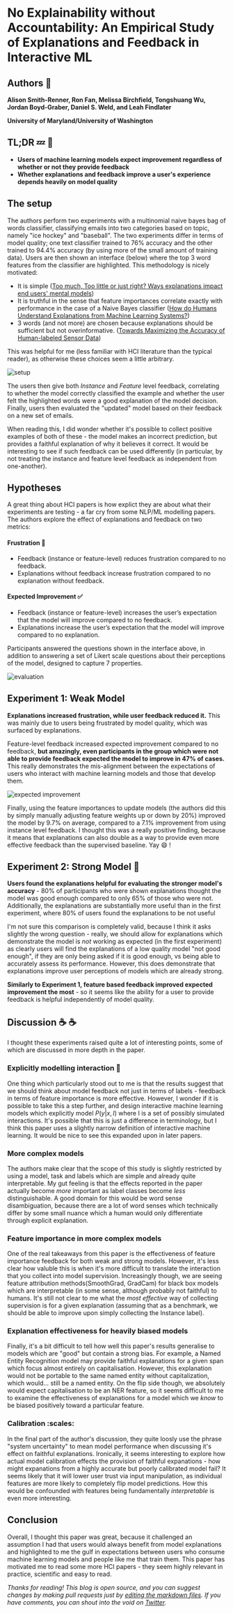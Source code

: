 

# No Explainability without Accountability: An Empirical Study of Explanations and Feedback in Interactive ML

## Authors :pencil:
**Alison Smith-Renner, Ron Fan, Melissa Birchfield, Tongshuang Wu,
Jordan Boyd-Graber, Daniel S. Weld, and Leah Findlater**

**University of Maryland/University of Washington**

## TL;DR :zzz: :book:
- **Users of machine learning models expect improvement regardless of whether or not they provide feedback**
- **Whether explanations and feedback improve a user's experience depends heavily on model quality**

## The setup

The authors perform two experiments with a multinomial naive bayes bag of words classifier, classifying emails into two categories based on topic, namely "ice hockey" and "baseball". The two experiments differ in terms of model quality; one text classifier trained to 76% accuracy and the other trained to 94.4% accuracy (by using more of the small amount of training data). Users are then shown an interface (below) where the top 3 word features from the classifier are highlighted. This methodology is nicely motivated:

- It is simple ([Too much, Too little or just right? Ways explanations impact end users' mental models](https://ieeexplore.ieee.org/document/6645235))
- It is truthful in the sense that feature importances correlate exactly with performance in the case of a Naive Bayes classifier ([How do Humans Understand Explanations from Machine Learning Systems?](http://arxiv.org/abs/1802.00682))
- 3 words (and not more) are chosen because explanations should be sufficient but not overinformative. ([Towards Maximizing the Accuracy of Human-labeled Sensor Data](https://dl.acm.org/doi/10.1145/1719970.1720006))

This was helpful for me (less familiar with HCI literature than the typical reader), as otherwise these choices seem a little arbitrary.

![setup](../img/paper_reviews/interpret/setup.png)

The users then give both *Instance* and *Feature* level feedback, correlating to whether the model correctly classified the example and whether the user felt the highlighted words were a good explanation of the model decision. Finally, users then evaluated the "updated" model based on their feedback on a new set of emails.

When reading this, I did wonder whether it's possible to collect positive examples of both of these - the model makes an incorrect prediction, but provides a faithful explanation of why it believes it correct. It would be interesting to see if such feedback can be used differently (in particular, by not treating the instance and feature level feedback as independent from one-another).


## Hypotheses

A great thing about HCI papers is how explict they are about what their experiments are testing - a far cry from some NLP/ML modelling papers. The authors explore the effect of explanations and feedback on two metrics:

#### Frustration :imp:

- Feedback (instance or feature-level) reduces frustration compared to no feedback.
- Explanations without feedback increase frustration compared to no explanation without feedback.

#### Expected Improvement :white_check_mark:

- Feedback (instance or feature-level) increases the user’s expectation that the model will improve compared to no feedback.
- Explanations increase the user’s expectation that the model will improve compared to no explanation.

Participants answered the questions shown in the interface above, in addition to answering a set of Likert scale questions about their perceptions of the model, designed to capture 7 properties.

![evaluation](../img/paper_reviews/interpret/measure.png)

## Experiment 1: Weak Model

**Explanations increased frustration, while user feedback reduced it.** This was mainly due to users being frustrated by model quality, which was surfaced by explanations.

Feature-level feedback increased expected improvement compared to no feedback, **but amazingly, even participants in the group which were not able to provide feedback expected the model to improve in 47% of cases.** This really demonstrates the mis-alignment between the expectations of users who interact with machine learning models and those that develop them. 

![expected improvement](../img/paper_reviews/interpret/improvement.png)

Finally, using the feature importances to update models (the authors did this by simply manually adjusting feature weights up or down by 20%) improved the model by 9.7% on average, compared to a 7.1% improvement from using instance level feedback. I thought this was a really positive finding, because it means that explanations can also double as a way to provide even more effective feedback than the supervised baseline. Yay :smile: !


## Experiment 2: Strong Model :muscle:

**Users found the explanations helpful for evaluating the stronger model's accuracy** - 80% of participants who were shown explanations thought the model was good enough compared to only 65% of those who were not. Additionally, the explanations are substantially more useful than in the first experiment, where 80% of users found the explanations to be not useful

I'm not sure this comparison is completely valid, because I think it asks slightly the wrong question - really, we should allow for explanations which demonstrate the model is _not_ working as expected (in the first experiment) as clearly users will find the explanations of a low quality model "not good enough", if they are only being asked if it is good enough, vs being able to accurately assess its performance. However, this does demonstrate that explanations improve user perceptions of models which are already strong.

**Similarly to Experiment 1, feature based feedback improved expected improvement the most** - so it seems like the ability for a user to provide feedback is helpful independently of model quality.

## Discussion :coffee: :coffee:
I thought these experiments raised quite a lot of interesting points, some of which are discussed in more depth in the paper. 

### Explicitly modelling interaction :couple:

One thing which particularly stood out to me is that the results suggest that we should think about model feedback not just in terms of labels - feedback in terms of feature importance is more effective. However, I wonder if it is possible to take this a step further, and design interactive machine learning models which explicitly model $P(y|x, I)$ where I is a set of possibly simulated interactions. It's possible that this is just a difference in terminology, but I think this paper uses a slightly narrow definition of interactive machine learning. It would be nice to see this expanded upon in later papers.

### More complex models
The authors make clear that the scope of this study is slightly restricted by using a model, task and labels which are simple and already quite interpretable. My gut feeling is that the effects reported in the paper actually become _more_ important as label classes become _less_ distinguishable. A good domain for this would be word sense disambiguation, because there are a lot of word senses which technically differ by some small nuance which a human would only differentiate through explicit explanation.

### Feature importance in more complex models
One of the real takeaways from this paper is the effectiveness of feature importance feedback for both weak and strong models. However, it's less clear how valuble this is when it's more difficult to translate the interaction that you collect into model supervision. Increasingly though, we are seeing feature attribution methods(SmoothGrad, GradCam) for black box models which are interpretable (in some sense, although probably not faithful) to humans. It's still not clear to me what the _most effective_ way of collecting supervision is for a given explanation (assuming that as a benchmark, we should be able to improve upon simply collecting the Instance label). 

### Explanation effectiveness for heavily biased models
Finally, it's a bit difficult to tell how well this paper's results generalise to models which are "good" but contain a strong bias. For example, a Named Entity Recognition model may provide faithful explanations for a given span which focus almost entirely on capitalisation. However, this explanation would not be portable to the same named entity without capitalization, which would... still be a named entity. On the flip side though, we absolutely would expect capitalisation to be an NER feature, so it seems difficult to me to examine the effectiveness of explanations for a model which we _know_ to be biased positively toward a particular feature.

### Calibration :scales:

In the final part of the author's discussion, they quite loosly use the phrase "system uncertainty" to mean model performance when discussing it's effect on faithful explanations. Ironically, it seems interesting to explore how actual model calibration effects the provision of faithful expanations - how might expanations from a highly accurate but poorly calibrated model fail? It seems likely that it will lower user trust via input manipulation, as individual features are more likely to completely flip model predictions. How this would be confounded with features being fundamentally _interpretable_ is even more interesting.

## Conclusion

Overall, I thought this paper was great, because it challenged an assumption I had that users would always benefit from model explanations and highlighted to me the gulf in expectations between users who consume machine learning models and people like me that train them. This paper has motivated me to read some more HCI papers - they seem highly relevant in practice, scientific and easy to read. 


*Thanks for reading! This blog is open source, and you can suggest changes by making pull requests just by [editing the markdown files](https://github.com/DeNeutoy/blog/pulls). If you have comments, you can shout into the void on [Twitter](https://twitter.com/MarkNeumannnn).*
